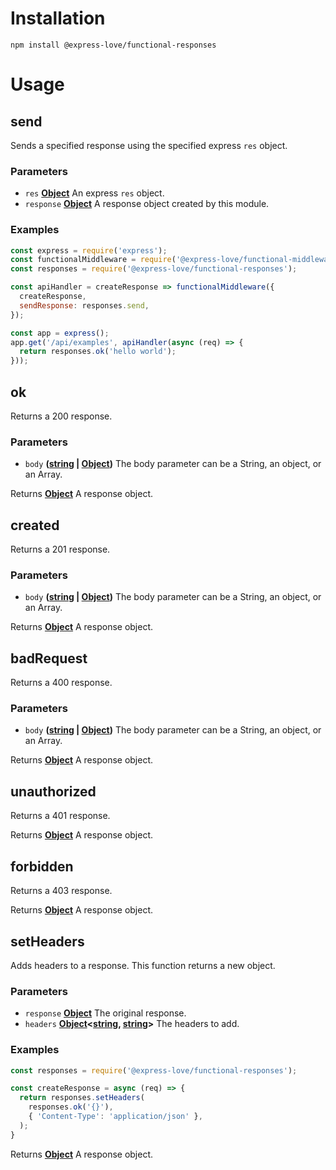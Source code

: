 # Installation

    npm install @express-love/functional-responses

# Usage

<!-- Generated by documentation.js. Update this documentation by updating the source code. -->

## send

Sends a specified response using the specified express `res` object.

### Parameters

-   `res` **[Object](https://developer.mozilla.org/docs/Web/JavaScript/Reference/Global_Objects/Object)** An express `res` object.
-   `response` **[Object](https://developer.mozilla.org/docs/Web/JavaScript/Reference/Global_Objects/Object)** A response object created by this module.

### Examples

```javascript
const express = require('express');
const functionalMiddleware = require('@express-love/functional-middleware');
const responses = require('@express-love/functional-responses');

const apiHandler = createResponse => functionalMiddleware({
  createResponse,
  sendResponse: responses.send,
});

const app = express();
app.get('/api/examples', apiHandler(async (req) => {
  return responses.ok('hello world');
}));
```

## ok

Returns a 200 response.

### Parameters

-   `body` **([string](https://developer.mozilla.org/docs/Web/JavaScript/Reference/Global_Objects/String) \| [Object](https://developer.mozilla.org/docs/Web/JavaScript/Reference/Global_Objects/Object))** The body parameter can be a String, an object,
    or an Array.

Returns **[Object](https://developer.mozilla.org/docs/Web/JavaScript/Reference/Global_Objects/Object)** A response object.

## created

Returns a 201 response.

### Parameters

-   `body` **([string](https://developer.mozilla.org/docs/Web/JavaScript/Reference/Global_Objects/String) \| [Object](https://developer.mozilla.org/docs/Web/JavaScript/Reference/Global_Objects/Object))** The body parameter can be a String, an object,
    or an Array.

Returns **[Object](https://developer.mozilla.org/docs/Web/JavaScript/Reference/Global_Objects/Object)** A response object.

## badRequest

Returns a 400 response.

### Parameters

-   `body` **([string](https://developer.mozilla.org/docs/Web/JavaScript/Reference/Global_Objects/String) \| [Object](https://developer.mozilla.org/docs/Web/JavaScript/Reference/Global_Objects/Object))** The body parameter can be a String, an object,
    or an Array.

Returns **[Object](https://developer.mozilla.org/docs/Web/JavaScript/Reference/Global_Objects/Object)** A response object.

## unauthorized

Returns a 401 response.

Returns **[Object](https://developer.mozilla.org/docs/Web/JavaScript/Reference/Global_Objects/Object)** A response object.

## forbidden

Returns a 403 response.

Returns **[Object](https://developer.mozilla.org/docs/Web/JavaScript/Reference/Global_Objects/Object)** A response object.

## setHeaders

Adds headers to a response. This function returns a new object.

### Parameters

-   `response` **[Object](https://developer.mozilla.org/docs/Web/JavaScript/Reference/Global_Objects/Object)** The original response.
-   `headers` **[Object](https://developer.mozilla.org/docs/Web/JavaScript/Reference/Global_Objects/Object)&lt;[string](https://developer.mozilla.org/docs/Web/JavaScript/Reference/Global_Objects/String), [string](https://developer.mozilla.org/docs/Web/JavaScript/Reference/Global_Objects/String)>** The headers to add.

### Examples

```javascript
const responses = require('@express-love/functional-responses');

const createResponse = async (req) => {
  return responses.setHeaders(
    responses.ok('{}'),
    { 'Content-Type': 'application/json' },
  );
}
```

Returns **[Object](https://developer.mozilla.org/docs/Web/JavaScript/Reference/Global_Objects/Object)** A response object.
